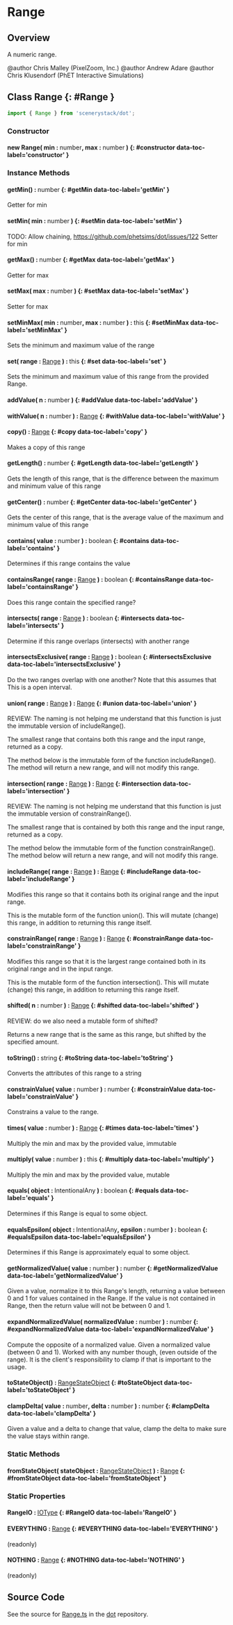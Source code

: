 # Range

## Overview

A numeric range.

@author Chris Malley (PixelZoom, Inc.)
@author Andrew Adare
@author Chris Klusendorf (PhET Interactive Simulations)

## Class Range {: #Range }


```js
import { Range } from 'scenerystack/dot';
```
### Constructor

#### new Range( min : <span style="font-weight: 400;"><span style="color: hsla(calc(var(--md-hue) + 180deg),80%,40%,1);">number</span></span>, max : <span style="font-weight: 400;"><span style="color: hsla(calc(var(--md-hue) + 180deg),80%,40%,1);">number</span></span> ) {: #constructor data-toc-label='constructor' }

### Instance Methods

#### getMin() : <span style="font-weight: 400;"><span style="color: hsla(calc(var(--md-hue) + 180deg),80%,40%,1);">number</span></span> {: #getMin data-toc-label='getMin' }

Getter for min

#### setMin( min : <span style="font-weight: 400;"><span style="color: hsla(calc(var(--md-hue) + 180deg),80%,40%,1);">number</span></span> ) {: #setMin data-toc-label='setMin' }

TODO: Allow chaining, https://github.com/phetsims/dot/issues/122
Setter for min

#### getMax() : <span style="font-weight: 400;"><span style="color: hsla(calc(var(--md-hue) + 180deg),80%,40%,1);">number</span></span> {: #getMax data-toc-label='getMax' }

Getter for max

#### setMax( max : <span style="font-weight: 400;"><span style="color: hsla(calc(var(--md-hue) + 180deg),80%,40%,1);">number</span></span> ) {: #setMax data-toc-label='setMax' }

Setter for max

#### setMinMax( min : <span style="font-weight: 400;"><span style="color: hsla(calc(var(--md-hue) + 180deg),80%,40%,1);">number</span></span>, max : <span style="font-weight: 400;"><span style="color: hsla(calc(var(--md-hue) + 180deg),80%,40%,1);">number</span></span> ) : <span style="font-weight: 400;"><span style="color: hsla(calc(var(--md-hue) + 180deg),80%,40%,1);">this</span></span> {: #setMinMax data-toc-label='setMinMax' }

Sets the minimum and maximum value of the range

#### set( range : <span style="font-weight: 400;">[Range](../dot/Range.md)</span> ) : <span style="font-weight: 400;"><span style="color: hsla(calc(var(--md-hue) + 180deg),80%,40%,1);">this</span></span> {: #set data-toc-label='set' }

Sets the minimum and maximum value of this range from the provided Range.

#### addValue( n : <span style="font-weight: 400;"><span style="color: hsla(calc(var(--md-hue) + 180deg),80%,40%,1);">number</span></span> ) {: #addValue data-toc-label='addValue' }

#### withValue( n : <span style="font-weight: 400;"><span style="color: hsla(calc(var(--md-hue) + 180deg),80%,40%,1);">number</span></span> ) : <span style="font-weight: 400;">[Range](../dot/Range.md)</span> {: #withValue data-toc-label='withValue' }

#### copy() : <span style="font-weight: 400;">[Range](../dot/Range.md)</span> {: #copy data-toc-label='copy' }

Makes a copy of this range

#### getLength() : <span style="font-weight: 400;"><span style="color: hsla(calc(var(--md-hue) + 180deg),80%,40%,1);">number</span></span> {: #getLength data-toc-label='getLength' }

Gets the length of this range, that is the difference between the maximum and minimum value of this range

#### getCenter() : <span style="font-weight: 400;"><span style="color: hsla(calc(var(--md-hue) + 180deg),80%,40%,1);">number</span></span> {: #getCenter data-toc-label='getCenter' }

Gets the center of this range, that is the average value of the maximum and minimum value of this range

#### contains( value : <span style="font-weight: 400;"><span style="color: hsla(calc(var(--md-hue) + 180deg),80%,40%,1);">number</span></span> ) : <span style="font-weight: 400;"><span style="color: hsla(calc(var(--md-hue) + 180deg),80%,40%,1);">boolean</span></span> {: #contains data-toc-label='contains' }

Determines if this range contains the value

#### containsRange( range : <span style="font-weight: 400;">[Range](../dot/Range.md)</span> ) : <span style="font-weight: 400;"><span style="color: hsla(calc(var(--md-hue) + 180deg),80%,40%,1);">boolean</span></span> {: #containsRange data-toc-label='containsRange' }

Does this range contain the specified range?

#### intersects( range : <span style="font-weight: 400;">[Range](../dot/Range.md)</span> ) : <span style="font-weight: 400;"><span style="color: hsla(calc(var(--md-hue) + 180deg),80%,40%,1);">boolean</span></span> {: #intersects data-toc-label='intersects' }

Determine if this range overlaps (intersects) with another range

#### intersectsExclusive( range : <span style="font-weight: 400;">[Range](../dot/Range.md)</span> ) : <span style="font-weight: 400;"><span style="color: hsla(calc(var(--md-hue) + 180deg),80%,40%,1);">boolean</span></span> {: #intersectsExclusive data-toc-label='intersectsExclusive' }

Do the two ranges overlap with one another?  Note that this assumes that
This is a open interval.

#### union( range : <span style="font-weight: 400;">[Range](../dot/Range.md)</span> ) : <span style="font-weight: 400;">[Range](../dot/Range.md)</span> {: #union data-toc-label='union' }


REVIEW: The naming is not helping me understand that this function is just the immutable version of includeRange().

The smallest range that contains both this range and the input range, returned as a copy.

The method below is the immutable form of the function includeRange(). The method will return a new range, and will not modify
this range.

#### intersection( range : <span style="font-weight: 400;">[Range](../dot/Range.md)</span> ) : <span style="font-weight: 400;">[Range](../dot/Range.md)</span> {: #intersection data-toc-label='intersection' }

REVIEW: The naming is not helping me understand that this function is just the immutable version of constrainRange().

The smallest range that is contained by both this range and the input range, returned as a copy.

The method below the immutable form of the function constrainRange(). The method below will return a new range, and will not modify
this range.

#### includeRange( range : <span style="font-weight: 400;">[Range](../dot/Range.md)</span> ) : <span style="font-weight: 400;">[Range](../dot/Range.md)</span> {: #includeRange data-toc-label='includeRange' }

Modifies this range so that it contains both its original range and the input range.

This is the mutable form of the function union(). This will mutate (change) this range, in addition to returning
this range itself.

#### constrainRange( range : <span style="font-weight: 400;">[Range](../dot/Range.md)</span> ) : <span style="font-weight: 400;">[Range](../dot/Range.md)</span> {: #constrainRange data-toc-label='constrainRange' }

Modifies this range so that it is the largest range contained both in its original range and in the input range.

This is the mutable form of the function intersection(). This will mutate (change) this range, in addition to returning
this range itself.

#### shifted( n : <span style="font-weight: 400;"><span style="color: hsla(calc(var(--md-hue) + 180deg),80%,40%,1);">number</span></span> ) : <span style="font-weight: 400;">[Range](../dot/Range.md)</span> {: #shifted data-toc-label='shifted' }

REVIEW: do we also need a mutable form of shifted?

Returns a new range that is the same as this range, but shifted by the specified amount.

#### toString() : <span style="font-weight: 400;"><span style="color: hsla(calc(var(--md-hue) + 180deg),80%,40%,1);">string</span></span> {: #toString data-toc-label='toString' }

Converts the attributes of this range to a string

#### constrainValue( value : <span style="font-weight: 400;"><span style="color: hsla(calc(var(--md-hue) + 180deg),80%,40%,1);">number</span></span> ) : <span style="font-weight: 400;"><span style="color: hsla(calc(var(--md-hue) + 180deg),80%,40%,1);">number</span></span> {: #constrainValue data-toc-label='constrainValue' }

Constrains a value to the range.

#### times( value : <span style="font-weight: 400;"><span style="color: hsla(calc(var(--md-hue) + 180deg),80%,40%,1);">number</span></span> ) : <span style="font-weight: 400;">[Range](../dot/Range.md)</span> {: #times data-toc-label='times' }

Multiply the min and max by the provided value, immutable

#### multiply( value : <span style="font-weight: 400;"><span style="color: hsla(calc(var(--md-hue) + 180deg),80%,40%,1);">number</span></span> ) : <span style="font-weight: 400;"><span style="color: hsla(calc(var(--md-hue) + 180deg),80%,40%,1);">this</span></span> {: #multiply data-toc-label='multiply' }

Multiply the min and max by the provided value, mutable

#### equals( object : <span style="font-weight: 400;">IntentionalAny</span> ) : <span style="font-weight: 400;"><span style="color: hsla(calc(var(--md-hue) + 180deg),80%,40%,1);">boolean</span></span> {: #equals data-toc-label='equals' }

Determines if this Range is equal to some object.

#### equalsEpsilon( object : <span style="font-weight: 400;">IntentionalAny</span>, epsilon : <span style="font-weight: 400;"><span style="color: hsla(calc(var(--md-hue) + 180deg),80%,40%,1);">number</span></span> ) : <span style="font-weight: 400;"><span style="color: hsla(calc(var(--md-hue) + 180deg),80%,40%,1);">boolean</span></span> {: #equalsEpsilon data-toc-label='equalsEpsilon' }

Determines if this Range is approximately equal to some object.

#### getNormalizedValue( value : <span style="font-weight: 400;"><span style="color: hsla(calc(var(--md-hue) + 180deg),80%,40%,1);">number</span></span> ) : <span style="font-weight: 400;"><span style="color: hsla(calc(var(--md-hue) + 180deg),80%,40%,1);">number</span></span> {: #getNormalizedValue data-toc-label='getNormalizedValue' }

Given a value, normalize it to this Range's length, returning a value between 0 and 1 for values contained in
the Range. If the value is not contained in Range, then the return value will not be between 0 and 1.

#### expandNormalizedValue( normalizedValue : <span style="font-weight: 400;"><span style="color: hsla(calc(var(--md-hue) + 180deg),80%,40%,1);">number</span></span> ) : <span style="font-weight: 400;"><span style="color: hsla(calc(var(--md-hue) + 180deg),80%,40%,1);">number</span></span> {: #expandNormalizedValue data-toc-label='expandNormalizedValue' }

Compute the opposite of a normalized value. Given a normalized value (between 0 and 1). Worked with any number
though, (even outside of the range). It is the client's responsibility to clamp if that is important to the
usage.

#### toStateObject() : <span style="font-weight: 400;">[RangeStateObject](../dot/Range.md#RangeStateObject)</span> {: #toStateObject data-toc-label='toStateObject' }

#### clampDelta( value : <span style="font-weight: 400;"><span style="color: hsla(calc(var(--md-hue) + 180deg),80%,40%,1);">number</span></span>, delta : <span style="font-weight: 400;"><span style="color: hsla(calc(var(--md-hue) + 180deg),80%,40%,1);">number</span></span> ) : <span style="font-weight: 400;"><span style="color: hsla(calc(var(--md-hue) + 180deg),80%,40%,1);">number</span></span> {: #clampDelta data-toc-label='clampDelta' }

Given a value and a delta to change that value, clamp the delta to make sure the value stays within range.

### Static Methods

#### fromStateObject( stateObject : <span style="font-weight: 400;">[RangeStateObject](../dot/Range.md#RangeStateObject)</span> ) : <span style="font-weight: 400;">[Range](../dot/Range.md)</span> {: #fromStateObject data-toc-label='fromStateObject' }

### Static Properties

#### RangeIO : <span style="font-weight: 400;">[IOType](../tandem/IOType.md)</span> {: #RangeIO data-toc-label='RangeIO' }

#### EVERYTHING : <span style="font-weight: 400;">[Range](../dot/Range.md)</span> {: #EVERYTHING data-toc-label='EVERYTHING' }

(readonly)

#### NOTHING : <span style="font-weight: 400;">[Range](../dot/Range.md)</span> {: #NOTHING data-toc-label='NOTHING' }

(readonly)



## Source Code

See the source for [Range.ts](https://github.com/phetsims/dot/blob/main/js/Range.ts) in the [dot](https://github.com/phetsims/dot) repository.
